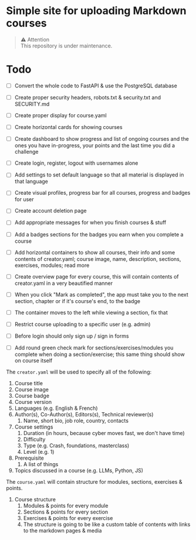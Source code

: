 # Simple site for uploading Markdown courses

> ⚠️ Attention<br>This repository is under maintenance.

# Todo
- [ ] Convert the whole code to FastAPI & use the PostgreSQL database
- [ ] Create proper security headers, robots.txt & security.txt and SECURITY.md 
- [ ] Create proper display for course.yaml
- [ ] Create horizontal cards for showing courses 
- [ ] Create dashboard to show progress and list of ongoing courses and the ones you have in-progress, your points and the last time you did a challenge 
- [ ] Create login, register, logout with usernames alone 
- [ ] Add settings to set default language so that all material is displayed in that language 
- [ ] Create visual profiles, progress bar for all courses, progress and badges for user
- [ ] Create account deletion page
- [ ] Add appropriate messages for when you finish courses & stuff
- [ ] Add a badges sections for the badges you earn when you complete a course 
- [ ] Add horizontal containers to show all courses, their info and some contents of creator.yaml; course image, name, description, sections, exercises, modules; read more 
- [ ] Create overview page for every course, this will contain contents of creator.yaml in a very beautified manner
- [ ] When you click "Mark as completed", the app must take you to the next section, chapter or if it's course's end, to the badge
- [ ] The container moves to the left while viewing a section, fix that
- [ ] Restrict course uploading to a specific user (e.g. admin)
- [ ] Before login should only sign up / sign in forms 
- [ ] Add round green check mark for sections/exercises/modules you complete when doing a section/exercise; this same thing should show on course itself  


The `creator.yaml` will be used to specify all of the following:
1. Course title
2. Course image 
3. Course badge 
4. Course version 
5. Languages (e.g. English & French)
6. Author(s), Co-Author(s), Editors(s), Technical reviewer(s)
	1. Name, short bio, job role, country, contacts 
7. Course settings
	1. Duration (in hours, because cyber moves fast, we don't have time)
	2. Difficulty 
	3. Type (e.g. Crash, foundations, masterclass)
	4. Level (e.g. 1)
8. Prerequisite 
	1. A list of things
9. Topics discussed in a course (e.g. LLMs, Python, JS)


The `course.yaml` will contain structure for modules, sections, exercises & points. 
1. Course structure 
	1. Modules & points for every module
	2. Sections & points for every section
	3. Exercises & points for every exercise
	4. The structure is going to be like a custom table of contents with links to the markdown pages & media 


